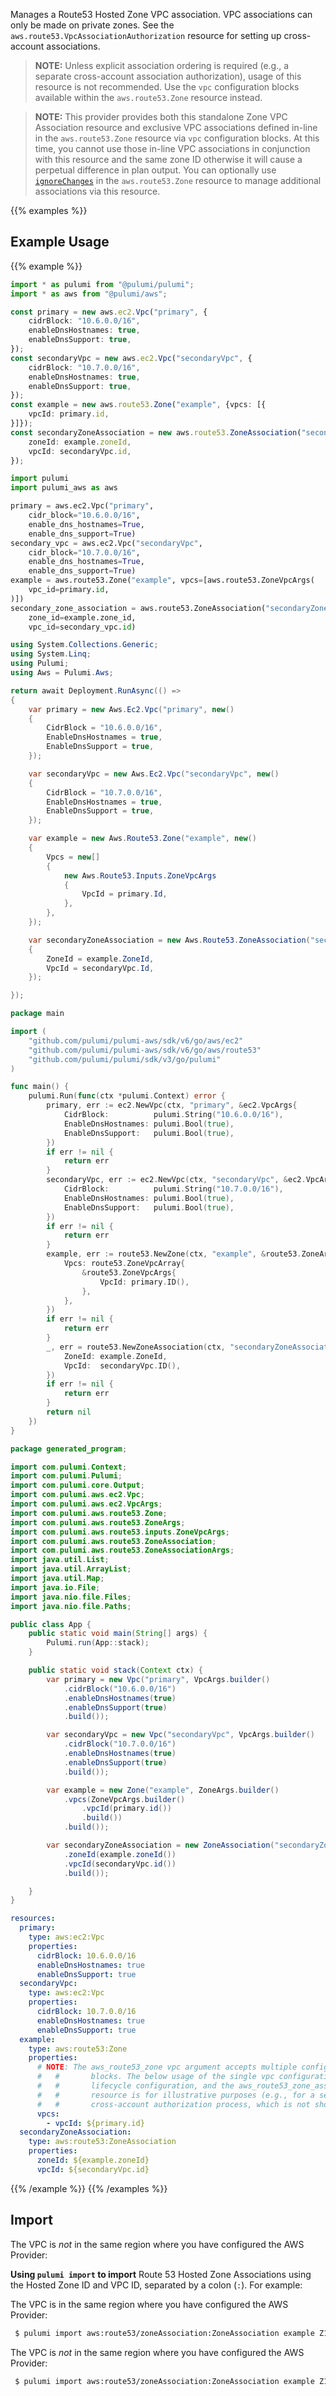 Manages a Route53 Hosted Zone VPC association. VPC associations can only be made on private zones. See the `aws.route53.VpcAssociationAuthorization` resource for setting up cross-account associations.

> **NOTE:** Unless explicit association ordering is required (e.g., a separate cross-account association authorization), usage of this resource is not recommended. Use the `vpc` configuration blocks available within the `aws.route53.Zone` resource instead.

> **NOTE:** This provider provides both this standalone Zone VPC Association resource and exclusive VPC associations defined in-line in the `aws.route53.Zone` resource via `vpc` configuration blocks. At this time, you cannot use those in-line VPC associations in conjunction with this resource and the same zone ID otherwise it will cause a perpetual difference in plan output. You can optionally use [`ignoreChanges`](https://www.pulumi.com/docs/intro/concepts/programming-model/#ignorechanges) in the `aws.route53.Zone` resource to manage additional associations via this resource.

{{% examples %}}
## Example Usage
{{% example %}}

```typescript
import * as pulumi from "@pulumi/pulumi";
import * as aws from "@pulumi/aws";

const primary = new aws.ec2.Vpc("primary", {
    cidrBlock: "10.6.0.0/16",
    enableDnsHostnames: true,
    enableDnsSupport: true,
});
const secondaryVpc = new aws.ec2.Vpc("secondaryVpc", {
    cidrBlock: "10.7.0.0/16",
    enableDnsHostnames: true,
    enableDnsSupport: true,
});
const example = new aws.route53.Zone("example", {vpcs: [{
    vpcId: primary.id,
}]});
const secondaryZoneAssociation = new aws.route53.ZoneAssociation("secondaryZoneAssociation", {
    zoneId: example.zoneId,
    vpcId: secondaryVpc.id,
});
```
```python
import pulumi
import pulumi_aws as aws

primary = aws.ec2.Vpc("primary",
    cidr_block="10.6.0.0/16",
    enable_dns_hostnames=True,
    enable_dns_support=True)
secondary_vpc = aws.ec2.Vpc("secondaryVpc",
    cidr_block="10.7.0.0/16",
    enable_dns_hostnames=True,
    enable_dns_support=True)
example = aws.route53.Zone("example", vpcs=[aws.route53.ZoneVpcArgs(
    vpc_id=primary.id,
)])
secondary_zone_association = aws.route53.ZoneAssociation("secondaryZoneAssociation",
    zone_id=example.zone_id,
    vpc_id=secondary_vpc.id)
```
```csharp
using System.Collections.Generic;
using System.Linq;
using Pulumi;
using Aws = Pulumi.Aws;

return await Deployment.RunAsync(() => 
{
    var primary = new Aws.Ec2.Vpc("primary", new()
    {
        CidrBlock = "10.6.0.0/16",
        EnableDnsHostnames = true,
        EnableDnsSupport = true,
    });

    var secondaryVpc = new Aws.Ec2.Vpc("secondaryVpc", new()
    {
        CidrBlock = "10.7.0.0/16",
        EnableDnsHostnames = true,
        EnableDnsSupport = true,
    });

    var example = new Aws.Route53.Zone("example", new()
    {
        Vpcs = new[]
        {
            new Aws.Route53.Inputs.ZoneVpcArgs
            {
                VpcId = primary.Id,
            },
        },
    });

    var secondaryZoneAssociation = new Aws.Route53.ZoneAssociation("secondaryZoneAssociation", new()
    {
        ZoneId = example.ZoneId,
        VpcId = secondaryVpc.Id,
    });

});
```
```go
package main

import (
	"github.com/pulumi/pulumi-aws/sdk/v6/go/aws/ec2"
	"github.com/pulumi/pulumi-aws/sdk/v6/go/aws/route53"
	"github.com/pulumi/pulumi/sdk/v3/go/pulumi"
)

func main() {
	pulumi.Run(func(ctx *pulumi.Context) error {
		primary, err := ec2.NewVpc(ctx, "primary", &ec2.VpcArgs{
			CidrBlock:          pulumi.String("10.6.0.0/16"),
			EnableDnsHostnames: pulumi.Bool(true),
			EnableDnsSupport:   pulumi.Bool(true),
		})
		if err != nil {
			return err
		}
		secondaryVpc, err := ec2.NewVpc(ctx, "secondaryVpc", &ec2.VpcArgs{
			CidrBlock:          pulumi.String("10.7.0.0/16"),
			EnableDnsHostnames: pulumi.Bool(true),
			EnableDnsSupport:   pulumi.Bool(true),
		})
		if err != nil {
			return err
		}
		example, err := route53.NewZone(ctx, "example", &route53.ZoneArgs{
			Vpcs: route53.ZoneVpcArray{
				&route53.ZoneVpcArgs{
					VpcId: primary.ID(),
				},
			},
		})
		if err != nil {
			return err
		}
		_, err = route53.NewZoneAssociation(ctx, "secondaryZoneAssociation", &route53.ZoneAssociationArgs{
			ZoneId: example.ZoneId,
			VpcId:  secondaryVpc.ID(),
		})
		if err != nil {
			return err
		}
		return nil
	})
}
```
```java
package generated_program;

import com.pulumi.Context;
import com.pulumi.Pulumi;
import com.pulumi.core.Output;
import com.pulumi.aws.ec2.Vpc;
import com.pulumi.aws.ec2.VpcArgs;
import com.pulumi.aws.route53.Zone;
import com.pulumi.aws.route53.ZoneArgs;
import com.pulumi.aws.route53.inputs.ZoneVpcArgs;
import com.pulumi.aws.route53.ZoneAssociation;
import com.pulumi.aws.route53.ZoneAssociationArgs;
import java.util.List;
import java.util.ArrayList;
import java.util.Map;
import java.io.File;
import java.nio.file.Files;
import java.nio.file.Paths;

public class App {
    public static void main(String[] args) {
        Pulumi.run(App::stack);
    }

    public static void stack(Context ctx) {
        var primary = new Vpc("primary", VpcArgs.builder()        
            .cidrBlock("10.6.0.0/16")
            .enableDnsHostnames(true)
            .enableDnsSupport(true)
            .build());

        var secondaryVpc = new Vpc("secondaryVpc", VpcArgs.builder()        
            .cidrBlock("10.7.0.0/16")
            .enableDnsHostnames(true)
            .enableDnsSupport(true)
            .build());

        var example = new Zone("example", ZoneArgs.builder()        
            .vpcs(ZoneVpcArgs.builder()
                .vpcId(primary.id())
                .build())
            .build());

        var secondaryZoneAssociation = new ZoneAssociation("secondaryZoneAssociation", ZoneAssociationArgs.builder()        
            .zoneId(example.zoneId())
            .vpcId(secondaryVpc.id())
            .build());

    }
}
```
```yaml
resources:
  primary:
    type: aws:ec2:Vpc
    properties:
      cidrBlock: 10.6.0.0/16
      enableDnsHostnames: true
      enableDnsSupport: true
  secondaryVpc:
    type: aws:ec2:Vpc
    properties:
      cidrBlock: 10.7.0.0/16
      enableDnsHostnames: true
      enableDnsSupport: true
  example:
    type: aws:route53:Zone
    properties:
      # NOTE: The aws_route53_zone vpc argument accepts multiple configuration
      #   #       blocks. The below usage of the single vpc configuration, the
      #   #       lifecycle configuration, and the aws_route53_zone_association
      #   #       resource is for illustrative purposes (e.g., for a separate
      #   #       cross-account authorization process, which is not shown here).
      vpcs:
        - vpcId: ${primary.id}
  secondaryZoneAssociation:
    type: aws:route53:ZoneAssociation
    properties:
      zoneId: ${example.zoneId}
      vpcId: ${secondaryVpc.id}
```
{{% /example %}}
{{% /examples %}}

## Import

The VPC is _not_ in the same region where you have configured the AWS Provider:

__Using `pulumi import` to import__ Route 53 Hosted Zone Associations using the Hosted Zone ID and VPC ID, separated by a colon (`:`). For example:

The VPC is in the same region where you have configured the AWS Provider:

```sh
 $ pulumi import aws:route53/zoneAssociation:ZoneAssociation example Z123456ABCDEFG:vpc-12345678
```
 The VPC is _not_ in the same region where you have configured the AWS Provider:

```sh
 $ pulumi import aws:route53/zoneAssociation:ZoneAssociation example Z123456ABCDEFG:vpc-12345678:us-east-2
```
 